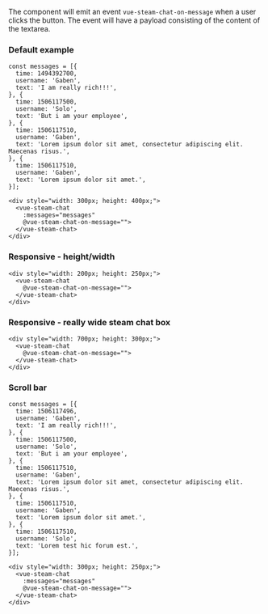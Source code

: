 The component will emit an event `vue-steam-chat-on-message` when a user clicks the button. The event will have a payload consisting of the content of the textarea.

### Default example

    const messages = [{
      time: 1494392700,
      username: 'Gaben',
      text: 'I am really rich!!!',
    }, {
      time: 1506117500,
      username: 'Solo',
      text: 'But i am your employee',
    }, {
      time: 1506117510,
      username: 'Gaben',
      text: 'Lorem ipsum dolor sit amet, consectetur adipiscing elit. Maecenas risus.',
    }, {
      time: 1506117510,
      username: 'Gaben',
      text: 'Lorem ipsum dolor sit amet.',
    }];

    <div style="width: 300px; height: 400px;">
      <vue-steam-chat
        :messages="messages"
        @vue-steam-chat-on-message="">
      </vue-steam-chat>
    </div>

### Responsive - height/width

    <div style="width: 200px; height: 250px;">
      <vue-steam-chat
        @vue-steam-chat-on-message="">
      </vue-steam-chat>
    </div>

### Responsive - really wide steam chat box

    <div style="width: 700px; height: 300px;">
      <vue-steam-chat
        @vue-steam-chat-on-message="">
      </vue-steam-chat>
    </div>

### Scroll bar

    const messages = [{
      time: 1506117496,
      username: 'Gaben',
      text: 'I am really rich!!!',
    }, {
      time: 1506117500,
      username: 'Solo',
      text: 'But i am your employee',
    }, {
      time: 1506117510,
      username: 'Gaben',
      text: 'Lorem ipsum dolor sit amet, consectetur adipiscing elit. Maecenas risus.',
    }, {
      time: 1506117510,
      username: 'Gaben',
      text: 'Lorem ipsum dolor sit amet.',
    }, {
      time: 1506117510,
      username: 'Solo',
      text: 'Lorem test hic forum est.',
    }];

    <div style="width: 300px; height: 250px;">
      <vue-steam-chat
        :messages="messages"
        @vue-steam-chat-on-message="">
      </vue-steam-chat>
    </div>
